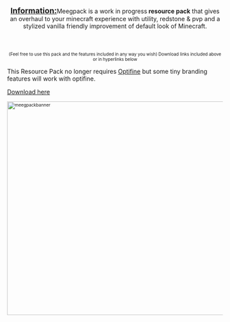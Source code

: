 <p style="text-align: center;"><strong><span style="text-decoration: underline; font-size: 18px;">Information:</span></strong>Meegpack is a work in progress<strong> resource pack</strong> that gives an overhaul to your minecraft experience with utility, redstone &amp; pvp and a stylized vanilla friendly improvement of default look of Minecraft.<br /><br /><br /><br /><span style="font-size: 10px;"> (Feel free to use this pack and the features included in any way you wish) Download links included above or in hyperlinks below</span></p>
<p>This Resource Pack no longer requires <a title="Optifine" href="https://optifine.net/downloads" target="_blank" rel="noopener noreferrer">Optifine</a>&nbsp;but some tiny branding features will work with optifine. <span style="font-size: 10px;"><span style="font-size: 8px;">
<p><a title="download here" href="https://github.com/mmeeg/meegpack/raw/main/MeegPack3.1%20optifine.zip" target="_blank" rel="noopener noreferrer">Download here</a>
</span> </span></p>
<p><span style="font-size: 10px;"><img src="https://cdn.discordapp.com/attachments/728398155141349416/918627400722575390/peeckpack_banner2.png" alt="meegpackbanner" width="1903" height="500" /></span></p>
<p>&nbsp;</p>
<p>&nbsp;</p>
